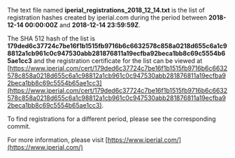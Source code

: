 The text file named **iperial_registrations_2018_12_14.txt** is the list of registration hashes created by iperial.com during the period between **2018-12-14 00:00:00Z** and **2018-12-14 23:59:59Z**.

The SHA 512 hash of the list is **179ded6c37724c7be16f1b1515fb9716b6c6632578c858a0218d655c6a1c98812a1cb961c0c947530abb281876811a19ecfba92beca1bb8c69c5554b65ae1cc3** and the registration certificate for the list can be viewed at [https://www.iperial.com/cert/179ded6c37724c7be16f1b1515fb9716b6c6632578c858a0218d655c6a1c98812a1cb961c0c947530abb281876811a19ecfba92beca1bb8c69c5554b65ae1cc3](https://www.iperial.com/cert/179ded6c37724c7be16f1b1515fb9716b6c6632578c858a0218d655c6a1c98812a1cb961c0c947530abb281876811a19ecfba92beca1bb8c69c5554b65ae1cc3).

To find registrations for a different period, please see the corresponding commit.

For more information, please visit [https://www.iperial.com/](https://www.iperial.com/)
